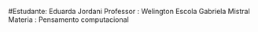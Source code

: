 #Estudante: Eduarda Jordani 
Professor : Welington 
Escola Gabriela Mistral 
Materia : Pensamento computacional 
